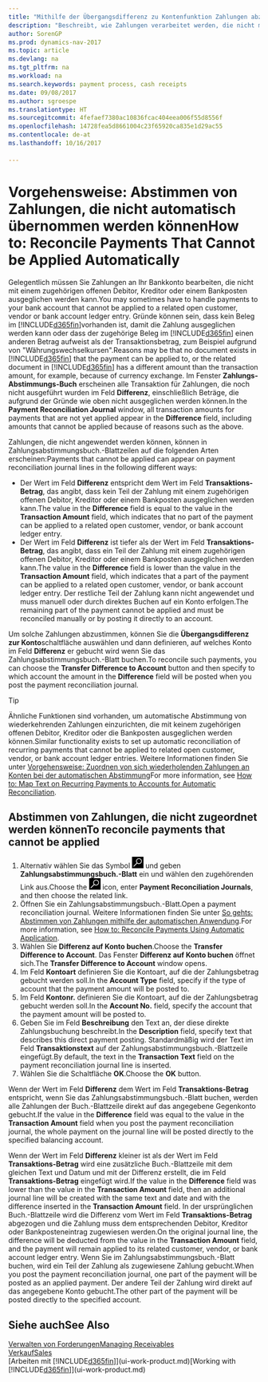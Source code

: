 ```yaml
---
title: "Mithilfe der Übergangsdifferenz zu Kontenfunktion Zahlungen abzustimmen| Microsoft Docs"
description: "Beschreibt, wie Zahlungen verarbeitet werden, die nicht mit einem Beleg ausgeglichen werden können - beispielsweise wenn ein Wechselkurs Beträge bucht, die sich unterscheiden."
author: SorenGP
ms.prod: dynamics-nav-2017
ms.topic: article
ms.devlang: na
ms.tgt_pltfrm: na
ms.workload: na
ms.search.keywords: payment process, cash receipts
ms.date: 09/08/2017
ms.author: sgroespe
ms.translationtype: HT
ms.sourcegitcommit: 4fefaef7380ac10836fcac404eea006f55d8556f
ms.openlocfilehash: 14728fea5d8661004c23f65920ca835e1d29ac55
ms.contentlocale: de-at
ms.lasthandoff: 10/16/2017

---
```

# <a name="how-to-reconcile-payments-that-cannot-be-applied-automatically"></a><span data-ttu-id="a2aa3-103">Vorgehensweise: Abstimmen von Zahlungen, die nicht automatisch übernommen werden können</span><span class="sxs-lookup"><span data-stu-id="a2aa3-103">How to: Reconcile Payments That Cannot be Applied Automatically</span></span>
<span data-ttu-id="a2aa3-104">Gelegentlich müssen Sie Zahlungen an Ihr Bankkonto bearbeiten, die nicht mit einem zugehörigen offenen Debitor, Kreditor oder einem Bankposten ausgeglichen werden kann.</span><span class="sxs-lookup"><span data-stu-id="a2aa3-104">You may sometimes have to handle payments to your bank account that cannot be applied to a related open customer, vendor or bank account ledger entry.</span></span> <span data-ttu-id="a2aa3-105">Gründe können sein, dass kein Beleg im [!INCLUDE[d365fin](includes/d365fin_md.md)]vorhanden ist, damit die Zahlung ausgeglichen werden kann oder dass der zugehörige Beleg im [!INCLUDE[d365fin](includes/d365fin_md.md)] einen anderen Betrag aufweist als der Transaktionsbetrag, zum Beispiel aufgrund von "Währungswechselkursen".</span><span class="sxs-lookup"><span data-stu-id="a2aa3-105">Reasons may be that no document exists in [!INCLUDE[d365fin](includes/d365fin_md.md)] that the payment can be applied to, or the related document in [!INCLUDE[d365fin](includes/d365fin_md.md)] has a different amount than the transaction amount, for example, because of currency exchange.</span></span> <span data-ttu-id="a2aa3-106">Im Fenster **Zahlungs-Abstimmungs-Buch** erscheinen alle Transaktion für Zahlungen, die noch nicht ausgeführt wurden im Feld **Differenz**, einschließlich Beträge, die aufgrund der Gründe wie oben nicht ausgeglichen werden können.</span><span class="sxs-lookup"><span data-stu-id="a2aa3-106">In the **Payment Reconciliation Journal** window, all transaction amounts for payments that are not yet applied appear in the **Difference** field, including amounts that cannot be applied because of reasons such as the above.</span></span>

<span data-ttu-id="a2aa3-107">Zahlungen, die nicht angewendet werden können, können in Zahlungsabstimmungsbuch.-Blattzeilen auf die folgenden Arten erscheinen:</span><span class="sxs-lookup"><span data-stu-id="a2aa3-107">Payments that cannot be applied can appear on payment reconciliation journal lines in the following different ways:</span></span>

* <span data-ttu-id="a2aa3-108">Der Wert im Feld **Differenz** entspricht dem Wert im Feld **Transaktions-Betrag**, das angibt, dass kein Teil der Zahlung mit einem zugehörigen offenen Debitor, Kreditor oder einem Bankposten ausgeglichen werden kann.</span><span class="sxs-lookup"><span data-stu-id="a2aa3-108">The value in the **Difference** field is equal to the value in the **Transaction Amount** field, which indicates that no part of the payment can be applied to a related open customer, vendor, or bank account ledger entry.</span></span>
* <span data-ttu-id="a2aa3-109">Der Wert im Feld **Differenz** ist tiefer als der Wert im Feld **Transaktions-Betrag**, das angibt, dass ein Teil der Zahlung mit einem zugehörigen offenen Debitor, Kreditor oder einem Bankposten ausgeglichen werden kann.</span><span class="sxs-lookup"><span data-stu-id="a2aa3-109">The value in the **Difference** field is lower than the value in the **Transaction Amount** field, which indicates that a part of the payment can be applied to a related open customer, vendor, or bank account ledger entry.</span></span> <span data-ttu-id="a2aa3-110">Der restliche Teil der Zahlung kann nicht angewendet und muss manuell oder durch direktes Buchen auf ein Konto erfolgen.</span><span class="sxs-lookup"><span data-stu-id="a2aa3-110">The remaining part of the payment cannot be applied and must be reconciled manually or by posting it directly to an account.</span></span>

<span data-ttu-id="a2aa3-111">Um solche Zahlungen abzustimmen, können Sie die **Übergangsdifferenz zur Konto**schaltfläche auswählen und dann definieren, auf welches Konto im Feld **Differenz** er gebucht wird wenn Sie das Zahlungsabstimmungsbuch.-Blatt buchen.</span><span class="sxs-lookup"><span data-stu-id="a2aa3-111">To reconcile such payments, you can choose the **Transfer Difference to Account** button and then specify to which account the amount in the **Difference** field will be posted when you post the payment reconciliation journal.</span></span>

> [!TIP]  
>   <span data-ttu-id="a2aa3-112">Ähnliche Funktionen sind vorhanden, um automatische Abstimmung von wiederkehrenden Zahlungen einzurichten, die mit keinem zugehörigen offenen Debitor, Kreditor oder die Bankposten ausgeglichen werden können.</span><span class="sxs-lookup"><span data-stu-id="a2aa3-112">Similar functionality exists to set up automatic reconciliation of recurring payments that cannot be applied to related open customer, vendor, or bank account ledger entries.</span></span> <span data-ttu-id="a2aa3-113">Weitere Informationen finden Sie unter [Vorgehensweise: Zuordnen von sich wiederholenden Zahlungen an Konten bei der automatischen Abstimmung](receivables-how-map-text-recurring-payments-accounts-auto-reconcilliation.md)</span><span class="sxs-lookup"><span data-stu-id="a2aa3-113">For more information, see [How to: Map Text on Recurring Payments to Accounts for Automatic Reconciliation](receivables-how-map-text-recurring-payments-accounts-auto-reconcilliation.md).</span></span>

## <a name="to-reconcile-payments-that-cannot-be-applied"></a><span data-ttu-id="a2aa3-114">Abstimmen von Zahlungen, die nicht zugeordnet werden können</span><span class="sxs-lookup"><span data-stu-id="a2aa3-114">To reconcile payments that cannot be applied</span></span>
1. <span data-ttu-id="a2aa3-115">Alternativ wählen Sie das Symbol ![Nach Seite oder Bericht suchen](media/ui-search/search_small.png "Nach Seite oder Bericht suchen") und geben **Zahlungsabstimmungsbuch.-Blatt** ein und wählen den zugehörenden Link aus.</span><span class="sxs-lookup"><span data-stu-id="a2aa3-115">Choose the ![Search for Page or Report](media/ui-search/search_small.png "Search for Page or Report icon") icon, enter **Payment Reconciliation Journals**, and then choose the related link.</span></span>
2. <span data-ttu-id="a2aa3-116">Öffnen Sie ein Zahlungsabstimmungsbuch.-Blatt.</span><span class="sxs-lookup"><span data-stu-id="a2aa3-116">Open a payment reconciliation journal.</span></span> <span data-ttu-id="a2aa3-117">Weitere Informationen finden Sie unter [So gehts: Abstimmen von Zahlungen mithilfe der automatischen Anwendung](receivables-how-reconcile-payments-auto-application.md).</span><span class="sxs-lookup"><span data-stu-id="a2aa3-117">For more information, see [How to: Reconcile Payments Using Automatic Application](receivables-how-reconcile-payments-auto-application.md).</span></span>
3. <span data-ttu-id="a2aa3-118">Wählen Sie **Differenz auf Konto buchen**.</span><span class="sxs-lookup"><span data-stu-id="a2aa3-118">Choose the **Transfer Difference to Account**.</span></span> <span data-ttu-id="a2aa3-119">Das Fenster **Differenz auf Konto buchen** öffnet sich.</span><span class="sxs-lookup"><span data-stu-id="a2aa3-119">The **Transfer Difference to Account** window opens.</span></span>
4. <span data-ttu-id="a2aa3-120">Im Feld **Kontoart** definieren Sie die Kontoart, auf die der Zahlungsbetrag gebucht werden soll.</span><span class="sxs-lookup"><span data-stu-id="a2aa3-120">In the **Account Type** field, specify if the type of account that the payment amount will be posted to.</span></span>
5. <span data-ttu-id="a2aa3-121">Im Feld **Kontonr.** definieren Sie die Kontoart, auf die der Zahlungsbetrag gebucht werden soll.</span><span class="sxs-lookup"><span data-stu-id="a2aa3-121">In the **Account No.** field, specify the account that the payment amount will be posted to.</span></span>
6. <span data-ttu-id="a2aa3-122">Geben Sie im Feld **Beschreibung** den Text an, der diese direkte Zahlungsbuchung beschreibt.</span><span class="sxs-lookup"><span data-stu-id="a2aa3-122">In the **Description** field, specify text that describes this direct payment posting.</span></span> <span data-ttu-id="a2aa3-123">Standardmäßig wird der Text im Feld **Transaktionstext** auf der Zahlungsabstimmungsbuch.-Blattzeile eingefügt.</span><span class="sxs-lookup"><span data-stu-id="a2aa3-123">By default, the text in the **Transaction Text** field on the payment reconciliation journal line is inserted.</span></span>
7. <span data-ttu-id="a2aa3-124">Wählen Sie die Schaltfläche **OK**.</span><span class="sxs-lookup"><span data-stu-id="a2aa3-124">Choose the **OK** button.</span></span>

<span data-ttu-id="a2aa3-125">Wenn der Wert im Feld **Differenz** dem Wert im Feld **Transaktions-Betrag** entspricht, wenn Sie das Zahlungsabstimmungsbuch.-Blatt buchen, werden alle Zahlungen der Buch.-Blattzeile direkt auf das angegebene Gegenkonto gebucht.</span><span class="sxs-lookup"><span data-stu-id="a2aa3-125">If the value in the **Difference** field was equal to the value in the **Transaction Amount** field when you post the payment reconciliation journal, the whole payment on the journal line will be posted directly to the specified balancing account.</span></span>

<span data-ttu-id="a2aa3-126">Wenn der Wert im Feld **Differenz** kleiner ist als der Wert im Feld **Transaktions-Betrag** wird eine zusätzliche Buch.-Blattzeile mit dem gleichen Text und Datum und mit der Differenz erstellt, die im Feld **Transaktions-Betrag** eingefügt wird.</span><span class="sxs-lookup"><span data-stu-id="a2aa3-126">If the value in the **Difference** field was lower than the value in the **Transaction Amount** field, then an additional journal line will be created with the same text and date and with the difference inserted in the **Transaction Amount** field.</span></span> <span data-ttu-id="a2aa3-127">In der ursprünglichen Buch.-Blattzeile wird die Differenz vom Wert im Feld **Transaktions-Betrag** abgezogen und die Zahlung muss dem entsprechenden Debitor, Kreditor oder Bankposteneintrag zugewiesen werden.</span><span class="sxs-lookup"><span data-stu-id="a2aa3-127">On the original journal line, the difference will be deducted from the value in the **Transaction Amount** field, and the payment will remain applied to its related customer, vendor, or bank account ledger entry.</span></span> <span data-ttu-id="a2aa3-128">Wenn Sie im Zahlungsabstimmungsbuch.-Blatt buchen, wird ein Teil der Zahlung als zugewiesene Zahlung gebucht.</span><span class="sxs-lookup"><span data-stu-id="a2aa3-128">When you post the payment reconciliation journal, one part of the payment will be posted as an applied payment.</span></span> <span data-ttu-id="a2aa3-129">Der andere Teil der Zahlung wird direkt auf das angegebene Konto gebucht.</span><span class="sxs-lookup"><span data-stu-id="a2aa3-129">The other part of the payment will be posted directly to the specified account.</span></span>

## <a name="see-also"></a><span data-ttu-id="a2aa3-130">Siehe auch</span><span class="sxs-lookup"><span data-stu-id="a2aa3-130">See Also</span></span>
[<span data-ttu-id="a2aa3-131">Verwalten von Forderungen</span><span class="sxs-lookup"><span data-stu-id="a2aa3-131">Managing Receivables</span></span>](receivables-manage-receivables.md)  
[<span data-ttu-id="a2aa3-132">Verkauf</span><span class="sxs-lookup"><span data-stu-id="a2aa3-132">Sales</span></span>](sales-manage-sales.md)  
<span data-ttu-id="a2aa3-133">[Arbeiten mit [!INCLUDE[d365fin](includes/d365fin_md.md)]](ui-work-product.md)</span><span class="sxs-lookup"><span data-stu-id="a2aa3-133">[Working with [!INCLUDE[d365fin](includes/d365fin_md.md)]](ui-work-product.md)</span></span>

